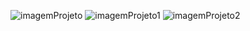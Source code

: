 ![imagemProjeto](https://github.com/gustavosouza33/Projeto2DesafioBTG/assets/44750716/fb921668-e6eb-47da-946f-25165d5f55d5)
![imagemProjeto1](https://github.com/gustavosouza33/Projeto2DesafioBTG/assets/44750716/875aaf93-7061-4e16-ac16-b4681d38b278)
![imagemProjeto2](https://github.com/gustavosouza33/Projeto2DesafioBTG/assets/44750716/3e0e58ed-7c3b-4f25-9343-6e4b220db7ce)
